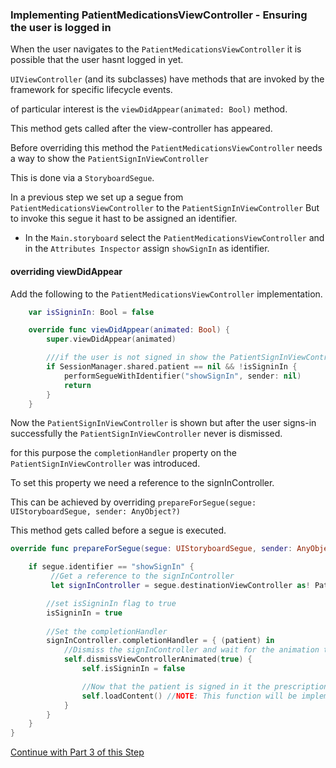 ### Implementing PatientMedicationsViewController - Ensuring the user is logged in

When the user navigates to the `PatientMedicationsViewController` it is possible that the user hasnt logged in yet.


`UIViewController` (and its subclasses) have methods that are invoked by the framework for specific lifecycle events.

of particular interest is the `viewDidAppear(animated: Bool)` method.

This method gets called after the view-controller has appeared.


Before overriding this method the `PatientMedicationsViewController` needs a way to show the `PatientSignInViewController`

This is done via a `StoryboardSegue`.

In a previous step we set up a segue from `PatientMedicationsViewController` to the `PatientSignInViewController`
But to invoke this segue it hast to be assigned an identifier.

- In the `Main.storyboard` select the `PatientMedicationsViewController` and in the `Attributes Inspector` assign `showSignIn` as identifier.

#### overriding viewDidAppear

Add the following to the `PatientMedicationsViewController` implementation.
```swift
    var isSigninIn: Bool = false

    override func viewDidAppear(animated: Bool) {
        super.viewDidAppear(animated)

        ///if the user is not signed in show the PatientSignInViewController
        if SessionManager.shared.patient == nil && !isSigninIn {
            performSegueWithIdentifier("showSignIn", sender: nil)
            return
        }
    }
```

Now the `PatientSignInViewController` is shown but after the user signs-in successfully the `PatientSignInViewController` never is dismissed.

for this purpose the `completionHandler` property on the `PatientSignInViewController` was introduced.

To set this property we need a reference to the signInController.

This can be achieved by overriding `prepareForSegue(segue: UIStoryboardSegue, sender: AnyObject?)`

This method gets called before a segue is executed.
```swift
override func prepareForSegue(segue: UIStoryboardSegue, sender: AnyObject?) {

    if segue.identifier == "showSignIn" {
         //Get a reference to the signInController
         let signInController = segue.destinationViewController as! PatientSignInViewController

        //set isSigninIn flag to true
        isSigninIn = true
        
        //Set the completionHandler
        signInController.completionHandler = { (patient) in
            //Dismiss the signInController and wait for the animation to finish
            self.dismissViewControllerAnimated(true) {
                self.isSigninIn = false

                //Now that the patient is signed in it the prescriptions can be loaded
                self.loadContent() //NOTE: This function will be implemented later
            }
        }
    }
}
```


[Continue with Part 3 of this Step](STEP6-3.md)
